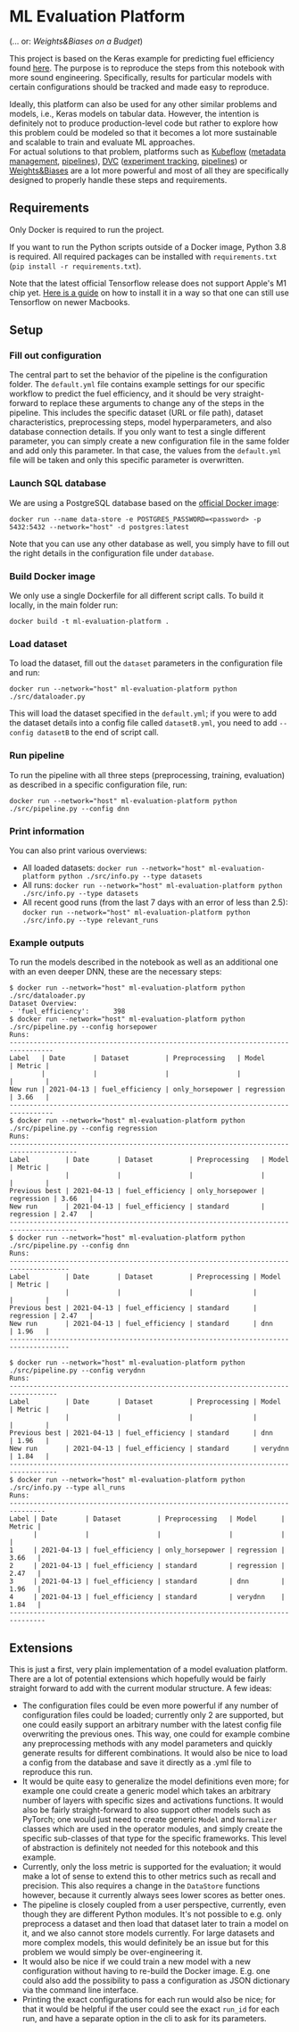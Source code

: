 # ML Evaluation Platform
(... or: _Weights&Biases on a Budget_)

This project is based on the Keras example for predicting fuel efficiency found [here](https://www.tensorflow.org/tutorials/keras/regression). The purpose is to reproduce the steps from this notebook with more sound engineering. Specifically, results for particular models with certain configurations should be tracked and made easy to reproduce.

Ideally, this platform can also be used for any other similar problems and models, i.e., Keras models on tabular data. However, the intention is definitely not to produce production-level code but rather to explore how this problem could be modeled so that it becomes a lot more sustainable and scalable to train and evaluate ML approaches.   
For actual solutions to that problem, platforms such as [Kubeflow](https://www.kubeflow.org) ([metadata management](https://www.kubeflow.org/docs/components/metadata/), [pipelines](https://www.kubeflow.org/docs/components/pipelines/)), [DVC](https://dvc.org) ([experiment tracking](https://dvc.org/doc/start/experiments), [pipelines](https://dvc.org/doc/start/data-pipelines)) or [Weights&Biases](https://wandb.ai/site) are a lot more powerful and most of all they are specifically designed to properly handle these steps and requirements.

## Requirements
Only Docker is required to run the project.

If you want to run the Python scripts outside of a Docker image, Python 3.8 is required. All required packages can be installed with `requirements.txt` (`pip install -r requirements.txt`).

Note that the latest official Tensorflow release does not support Apple's M1 chip yet. [Here is a guide](https://github.com/apple/tensorflow_macos/issues/153) on how to install it in a way so that one can still use Tensorflow on newer Macbooks.

## Setup
### Fill out configuration
The central part to set the behavior of the pipeline is the configuration folder. The `default.yml` file contains example settings for our specific workflow to predict the fuel efficiency, and it should be very straight-forward to replace these arguments to change any of the steps in the pipeline. This includes the specific dataset (URL or file path), dataset characteristics, preprocessing steps, model hyperparameters, and also database connection details. If you only want to test a single different parameter, you can simply create a new configuration file in the same folder and add only this parameter. In that case, the values from the `default.yml` file will be taken and only this specific parameter is overwritten.

### Launch SQL database
We are using a PostgreSQL database based on the [official Docker image](https://hub.docker.com/_/postgres):

`docker run --name data-store -e POSTGRES_PASSWORD=<password> -p 5432:5432 --network="host" -d postgres:latest`

Note that you can use any other database as well, you simply have to fill out the right details in the configuration file under `database`.

### Build Docker image
We only use a single Dockerfile for all different script calls. To build it locally, in the main folder run:

`docker build -t ml-evaluation-platform .`

### Load dataset
To load the dataset, fill out the `dataset` parameters in the configuration file and run:

`docker run --network="host" ml-evaluation-platform python ./src/dataloader.py`

This will load the dataset specified in the `default.yml`; if you were to add the dataset details into a config file called `datasetB.yml`, you need to add `--config datasetB` to the end of script call.

### Run pipeline
To run the pipeline with all three steps (preprocessing, training, evaluation) as described in a specific configuration file, run:

`docker run --network="host" ml-evaluation-platform python ./src/pipeline.py --config dnn`

### Print information
You can also print various overviews:

- All loaded datasets:
`docker run --network="host" ml-evaluation-platform python ./src/info.py --type datasets`
- All runs:
`docker run --network="host" ml-evaluation-platform python ./src/info.py --type datasets`
- All recent good runs (from the last 7 days with an error of less than 2.5):
`docker run --network="host" ml-evaluation-platform python ./src/info.py --type relevant_runs`

### Example outputs

To run the models described in the notebook as well as an additional one with an even deeper DNN, these are the necessary steps:

```
$ docker run --network="host" ml-evaluation-platform python ./src/dataloader.py
Dataset Overview:
- 'fuel_efficiency':      398
$ docker run --network="host" ml-evaluation-platform python ./src/pipeline.py --config horsepower
Runs:
---------------------------------------------------------------------------------
Label   | Date       | Dataset         | Preprocessing   | Model      | Metric | 
        |            |                 |                 |            |        | 
New run | 2021-04-13 | fuel_efficiency | only_horsepower | regression | 3.66   | 
---------------------------------------------------------------------------------
$ docker run --network="host" ml-evaluation-platform python ./src/pipeline.py --config regression
Runs:
---------------------------------------------------------------------------------------
Label         | Date       | Dataset         | Preprocessing   | Model      | Metric | 
              |            |                 |                 |            |        | 
Previous best | 2021-04-13 | fuel_efficiency | only_horsepower | regression | 3.66   | 
New run       | 2021-04-13 | fuel_efficiency | standard        | regression | 2.47   | 
---------------------------------------------------------------------------------------
$ docker run --network="host" ml-evaluation-platform python ./src/pipeline.py --config dnn
Runs:
-------------------------------------------------------------------------------------
Label         | Date       | Dataset         | Preprocessing | Model      | Metric | 
              |            |                 |               |            |        | 
Previous best | 2021-04-13 | fuel_efficiency | standard      | regression | 2.47   | 
New run       | 2021-04-13 | fuel_efficiency | standard      | dnn        | 1.96   | 
-------------------------------------------------------------------------------------

$ docker run --network="host" ml-evaluation-platform python ./src/pipeline.py --config verydnn
Runs:
----------------------------------------------------------------------------------
Label         | Date       | Dataset         | Preprocessing | Model   | Metric | 
              |            |                 |               |         |        | 
Previous best | 2021-04-13 | fuel_efficiency | standard      | dnn     | 1.96   | 
New run       | 2021-04-13 | fuel_efficiency | standard      | verydnn | 1.84   | 
----------------------------------------------------------------------------------
$ docker run --network="host" ml-evaluation-platform python ./src/info.py --type all_runs
Runs:
-------------------------------------------------------------------------------
Label | Date       | Dataset         | Preprocessing   | Model      | Metric | 
      |            |                 |                 |            |        | 
1     | 2021-04-13 | fuel_efficiency | only_horsepower | regression | 3.66   | 
2     | 2021-04-13 | fuel_efficiency | standard        | regression | 2.47   | 
3     | 2021-04-13 | fuel_efficiency | standard        | dnn        | 1.96   | 
4     | 2021-04-13 | fuel_efficiency | standard        | verydnn    | 1.84   | 
-------------------------------------------------------------------------------

```


## Extensions
This is just a first, very plain implementation of a model evaluation platform. There are a lot of potential extensions which hopefully would be fairly straight forward to add with the current modular structure. A few ideas:

- The configuration files could be even more powerful if any number of configuration files could be loaded; currently only 2 are supported, but one could easily support an arbitrary number with the latest config file overwriting the previous ones. This way, one could for example combine any preprocessing methods with any model parameters and quickly generate results for different combinations. It would also be nice to load a config from the database and save it directly as a .yml file to reproduce this run.
- It would be quite easy to generalize the model definitions even more; for example one could create a generic model which takes an arbitrary number of layers with specific sizes and activations functions. It would also be fairly straight-forward to also support other models such as PyTorch; one would just need to create generic `Model` and `Normalizer` classes which are used in the operator modules, and simply create the specific sub-classes of that type for the specific frameworks. This level of abstraction is definitely not needed for this notebook and this example.
- Currently, only the loss metric is supported for the evaluation; it would make a lot of sense to extend this to other metrics such as recall and precision. This also requires a change in the `DataStore` functions however, because it currently always sees lower scores as better ones.
- The pipeline is closely coupled from a user perspective, currently, even though they are different Python modules. It's not possible to e.g. only preprocess a dataset and then load that dataset later to train a model on it, and we also cannot store models currently. For large datasets and more complex models, this would definitely be an issue but for this problem we would simply be over-engineering it.
- It would also be nice if we could train a new model with a new configuration without having to re-build the Docker image. E.g. one could also add the possibility to pass a configuration as JSON dictionary via the command line interface.
- Printing the exact configurations for each run would also be nice; for that it would be helpful if the user could see the exact `run_id` for each run, and have a separate option in the cli to ask for its parameters.
